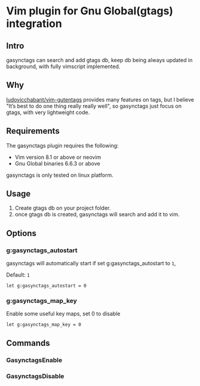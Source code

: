 # Vim plugin for Gnu Global(gtags) integration
## Intro
gasynctags can search and add gtags db, keep db being always updated in background, with fully vimscript implemented.

## Why
[ludovicchabant/vim-gutentags](https://github.com/ludovicchabant/vim-gutentags) provides many features on tags, but I believe
"It’s best to do one thing really really well", so gasynctags just focus on gtags, with very lightweight code.

## Requirements

The gasynctags plugin requires the following:

* Vim version 8.1 or above or neovim
* Gnu Global binaries 6.6.3 or above

gasynctags is only tested on linux platform.

## Usage
1. Create gtags db on your project folder.
2. once gtags db is created, gasynctags will search and add it to vim. 

## Options

### g:gasynctags_autostart
gasynctags will automatically start if set g:gasynctags_autostart to `1`,

Default: `1`
```vim
let g:gasynctags_autostart = 0
```
### g:gasynctags_map_key
Enable some useful key maps, set 0 to disable
```vim
let g:gasynctags_map_key = 0
```

## Commands

### GasynctagsEnable
### GasynctagsDisable
